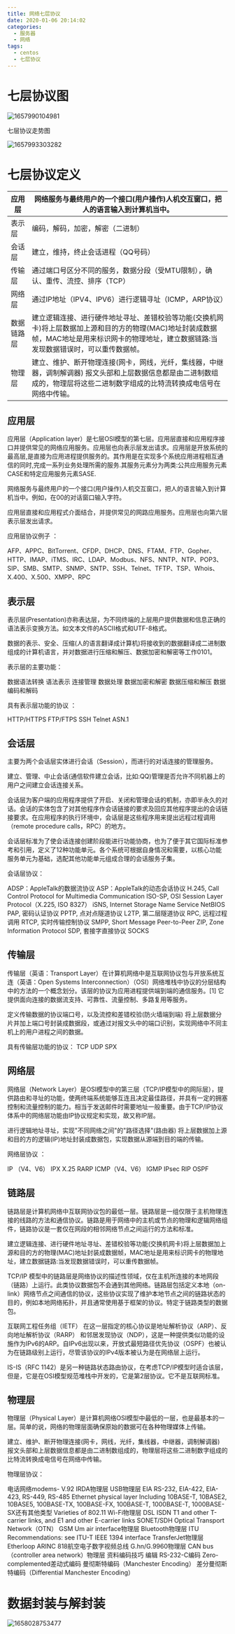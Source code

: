 ```yaml
---
title: 网络七层协议
date: 2020-01-06 20:14:02
categories:
  - 服务器
  - 网络
tags:
  - centos 
  - 七层协议
---
```


# 七层协议图

![1657990104981](网络七层协议/1657990104981.png)

七层协议走势图

 ![1657993303282](网络七层协议/1657993303282.png)

# 七层协议定义

| 应用层     | 网络服务与最终用户的一个接口(用户操作)人机交互窗口，把人的语言输入到计算机当中。 |
| ---------- | ------------------------------------------------------------ |
| 表示层     | 编码，解码，加密，解密（二进制）                             |
| 会话层     | 建立，维持，终止会话进程（QQ号码）                           |
| 传输层     | 通过端口号区分不同的服务，数据分段（受MTU限制），确认、重传、流控、排序（TCP） |
| 网络层     | 通过IP地址（IPV4、IPV6）进行逻辑寻址（ICMP，ARP协议）        |
| 数据链路层 | 建立逻辑连接、进行硬件地址寻址、差错校验等功能(交换机网卡)将上层数据加上源和目的方的物理(MAC)地址封装成数据帧，MAC地址是用来标识网卡的物理地址，建立数据链路:当发现数据错误时，可以重传数据帧。 |
| 物理层     | 建立、维护、断开物理连接(网卡，网线，光纤，集线器，中继器，调制解调器) 报文头部和上层数据信息都是由二进制数组成的，物理层将这些二进制数字组成的比特流转换成电信号在网络中传输。 |

## 应用层

应用层（Application layer）是七层OSI模型的第七层。应用层直接和应用程序接口并提供常见的网络应用服务。应用层也向表示层发出请求。应用层是开放系统的最高层,是直接为应用进程提供服务的。其作用是在实现多个系统应用进程相互通信的同时,完成一系列业务处理所需的服务.其服务元素分为两类:公共应用服务元素CASE和特定应用服务元素SASE.

网络服务与最终用户的一个接口(用户操作)人机交互窗口，把人的语言输入到计算机当中。例如，在00的对话窗口输入字符。 

应用层直接和应用程式介面结合，并提供常见的网路应用服务。应用层也向第六层表示层发出请求。 

应用层协议例子 ：

AFP、APPC、BitTorrent、CFDP、DHCP、DNS、FTAM、FTP、Gopher、HTTP、IMAP、iTMS、IRC、LDAP、Modbus、NFS、NNTP、NTP、POP3、SIP、SMB、SMTP、SNMP、SNTP、SSH、Telnet、TFTP、TSP、Whois、X.400、X.500、XMPP、RPC

## 表示层

表示层(Presentation)亦称表达层，为不同终端的上层用户提供数据和信息正确的语法表示变换方法。如文本文件的ASCII格式和UTF-8格式。

数据的表示、安全、压缩(人的语言翻译成计算机)将接收到的数据翻译成二进制数组成的计算机语言，并对数据进行压缩和解压、数据加密和解密等工作0101。 

表示层的主要功能：

数据语法转换
语法表示
连接管理
数据处理
	数据加密和解密
	数据压缩和解压
	数据编码和解码

具有表示层功能的协议 ：

HTTP/HTTPS
FTP/FTPS
SSH
Telnet
ASN.1

## 会话层

主要为两个会话层实体进行会话（Session），而进行的对话连接的管理服务。

建立、管理、中止会话(通信软件建立会话，比如:QQ)管理是否允许不同机器上的用户之间建立会话连接关系。 

会话层为客户端的应用程序提供了开启、关闭和管理会话的机制，亦即半永久的对话。会话的实体包含了对其他程序作会话链接的要求及回应其他程序提出的会话链接要求。在应用程序的执行环境中，会话层是这些程序用来提出远程过程调用（remote procedure calls，RPC）的地方。

会话层标准为了使会话连接创建阶段能进行功能协商，也为了便于其它国际标准参考和引用，定义了12种功能单元。各个系统可根据自身情况和需要，以核心功能服务单元为基础，选配其他功能单元组成合理的会话服务子集。

会话层协议：

ADSP：AppleTalk的数据流协议
ASP：AppleTalk的动态会话协议
H.245, Call Control Protocol for Multimedia Communication
ISO-SP, OSI Session Layer Protocol（X.225, ISO 8327）
iSNS, Internet Storage Name Service
NetBIOS
PAP, 密码认证协议
PPTP, 点对点隧道协议
L2TP, 第二层隧道协议
RPC, 远程过程调用
RTCP, 实时传输控制协议
SMPP, Short Message Peer-to-Peer
ZIP, Zone Information Protocol
SDP, 套接字直接协议
SOCKS

## 传输层

传输层（英语：Transport Layer）在计算机网络中是互联网协议包与开放系统互连（英语：Open Systems Interconnection）（OSI）网络堆栈中协议的分层结构中的方法的一个概念划分。该层的协议为应用进程提供端到端的通信服务。[1] 它提供面向连接的数据流支持、可靠性、流量控制、多路复用等服务。

定义传输数据的协议端口号，以及流控和差错校验(防火墙端到端) 将上层数据分片并加上端口号封装成数据段，或通过对报文头中的端口识别，实现网络中不同主机上的用户进程之间的数据。 

具有传输层功能的协议：
TCP
UDP
SPX

## 网络层

网络层（Network Layer）是OSI模型中的第三层（TCP/IP模型中的网际层），提供路由和寻址的功能，使两终端系统能够互连且决定最佳路径，并具有一定的拥塞控制和流量控制的能力。相当于发送邮件时需要地址一般重要。由于TCP/IP协议体系中的网络层功能由IP协议规定和实现，故又称IP层。

进行逻辑地址寻址，实现"不同网络之间"的"路径选择"(路由器) 将上层数据加上源和目的方的逻辑(IP)地址封装成数据包，实现数据从源端到目的端的传输。 

网络层协议 ：

IP （V4、V6）
IPX
X.25
RARP
ICMP（V4、V6）
IGMP
IPsec
RIP
OSPF

## 链路层

链路层是计算机网络中互联网协议包的最低一层。链路层是一组仅限于主机物理连接的线路的方法和通信协议。链路是用于网络中的主机或节点的物理和逻辑网络组件，链路协议是一套仅在网段的相邻网络节点之间运行的方法和标准。

建立逻辑连接、进行硬件地址寻址、差错校验等功能(交换机网卡)将上层数据加上源和目的方的物理(MAC)地址封装成数据帧，MAC地址是用来标识网卡的物理地址，建立数据链路:当发现数据错误时，可以重传数据帧。 

TCP/IP 模型中的链路层是网络协议的描述性领域，仅在主机所连接的本地网段（链路）上运行。此类协议数据包不会通到其他网络。链路层包括定义本地（on-link）网络节点之间通信的协议，这些协议实现了维护本地节点之间的链路状态的目的，例如本地网络拓扑，并且通常使用基于框架的协议。特定于链路类型的数据包。

互联网工程任务组（IETF） 在这一层指定的核心协议是地址解析协议（ARP）、反向地址解析协议（RARP） 和邻居发现协议（NDP），这是一种提供类似功能的设施作为IPv6的ARP。自IPv6出现以来，开放式最短路径优先协议（OSPF）也被认为在链路级别上运行，尽管该协议的IPv4版本被认为是在网络层上运行。

IS-IS（RFC 1142）是另一种链路状态路由协议，在考虑TCP/IP模型时适合该层，但是，它是在OSI模型规范堆栈中开发的，它是第2层协议。它不是互联网标准。

## 物理层

物理层（Physical Layer）是计算机网络OSI模型中最低的一层，也是最基本的一层。简单的说，网络的物理层面确保原始的数据可在各种物理媒体上传输。

建立、维护、断开物理连接(网卡，网线，光纤，集线器，中继器，调制解调器) 报文头部和上层数据信息都是由二进制数组成的，物理层将这些二进制数字组成的比特流转换成电信号在网络中传输。 

物理层协议：

电话网络modems- V.92
IRDA物理层
USB物理层
EIA RS-232, EIA-422, EIA-423, RS-449, RS-485
Ethernet physical layer Including 10BASE-T, 10BASE2, 10BASE5, 100BASE-TX, 100BASE-FX, 100BASE-T, 1000BASE-T, 1000BASE-SX还有其他类型
Varieties of 802.11 Wi-Fi物理层
DSL
ISDN
T1 and other T-carrier links, and E1 and other E-carrier links
SONET/SDH
Optical Transport Network（OTN）
GSM Um air interface物理层
Bluetooth物理层
ITU Recommendations: see ITU-T
IEEE 1394 interface
TransferJet物理层
Etherloop
ARINC 818航空电子数字视频总线
G.hn/G.9960物理层
CAN bus（controller area network）物理层
资料编码技巧
编辑
RS-232-C编码
Zero-complemented差动式编码
曼彻斯特编码（Manchester Encoding）
差分曼彻斯特编码（Differential Manchester Encoding）

# 数据封装与解封装

![1658028753477](网络七层协议/1658028753477.png)

